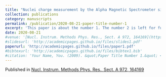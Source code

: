 ```yaml
---
title: "Nuclei charge measurement by the Alpha Magnetic Spectrometer silicon tracker"
collection: publications
category: manuscripts
permalink: /publication/2020-08-21-paper-title-number-1
excerpt: 'This paper is about the number 1. The number 2 is left for future work.'
date: 2020-08-21
#venue: '[Nucl. Instrum. Methods Phys. Res., Sect. A 972, 164169](https://doi.org/10.1016/j.nima.2020.164169)'
#slidesurl: 'http://academicpages.github.io/files/slides1.pdf'
paperurl: 'http://academicpages.github.io/files/paper1.pdf'
#bibtexurl: 'http://academicpages.github.io/files/bibtex1.bib'
#citation: 'Your Name, You. (2009). &quot;Paper Title Number 1.&quot; <i>Journal 1</i>. 1(1).'
---
```

Published in [Nucl. Instrum. Methods Phys. Res., Sect. A 972, 164169](https://doi.org/10.1016/j.nima.2020.164169)
